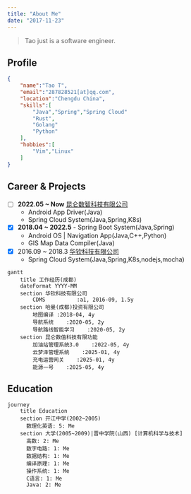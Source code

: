 ```yaml
---
title: "About Me"
date: "2017-11-23"
---
```


> Tao just is a software engineer.


## Profile

```json
{
    "name":"Tao T",
    "email":"287828521[at]qq.com",
    "location":"Chengdu China",
    "skills":[
        "Java","Spring","Spring Cloud"
        "Rust",
        "Golang"
        "Python"
    ],
    "hobbies":[
        "Vim","Linux"
    ]
}
```
## Career & Projects

- [ ] **2022.05 ~ Now** [昆仑数智科技有限公司](#)
    -  Android App Driver(Java)
    -  Spring Cloud System(Java,Spring,K8s)
- [x] **2018.04 ~ 2022.5** -  Spring Boot System(Java,Spring)
    -  Android OS | Navigation App(Java,C++,Python)
    -  GIS Map Data Compiler(Java)
- [x] 2016.09 ~ 2018.3 [华钦科技有限公司](#)
    - Spring Cloud System(Java,Spring,K8s,nodejs,mocha)

```mermaid
gantt
    title 工作经历(成都)
    dateFormat YYYY-MM
    section 华钦科技有限公司
        CDMS          :a1, 2016-09, 1.5y
    section 哈曼(成都)投资有限公司
        地图编译 :2018-04, 4y
        导航系统    :2020-05, 2y
        导航路线智能学习    :2020-05, 2y
    section 昆仑数值科技有限功能
        加油站管理系统3.0    :2022-05, 4y
        云梦泽管理系统    :2025-01, 4y
        充电运营网关    :2025-01, 4y
        能源一号    :2025-05, 4y

```

## Education

```mermaid
journey
    title Education
    section 开江中学(2002~2005)
      数理化英语: 5: Me
    section 大学(2005~2009)|晋中学院(山西) [计算机科学与技术]
      高数: 2: Me
      数字电路: 1: Me
      数据结构: 1: Me
      编译原理: 1: Me
      操作系统: 1: Me
      C语言: 1: Me
      Java: 2: Me
```